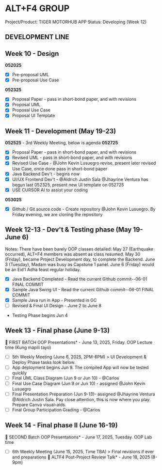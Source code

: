 # ALT+F4 GROUP
Project/Product: TIGER MOTORHUB APP
Status: Developing (Week 12)

## DEVELOPMENT LINE

## Week 10 - Design

**052025**
- [x] Pre-proposal UML
- [x] Pre-proposal Use Case

**052325**
- [x] Proposal Paper - pass in short-bond paper, and with revisions
- [x] Proposal UML
- [x] Proposal Use Case
- [x] Proposal UI Template

## Week 11 - Development (May 19-23)

**052525** - 3rd Weekly Meeting, below is agenda
**052725**
- [x] Proposal Paper - pass in short-bond paper, and with revisions
- [x] Revised UML - pass in short-bond paper, and with revisions
- [x] Revised Use Case - @John Kevin Lusuegro revise, present later revised Use Case, once done pass in short-bond paper
- [x] Java Backend Dev't - begins now
- [x] UI/UX Frontend Dev't - @Aldrich Justin Sala @Jhayrine Ventura has begun last 052325, present new UI template on 052725
- [x] USE CURSOR AI to assist your coding

**053025**
- [x] Github / Git source code - Create repository @John Kevin Lusuegro. By Friday evening, we are cloning the repository

## Week 12-13 - Dev't & Testing phase (May 19-June 6)

Notes:
There have been barely OOP classes detailed: May 27 (Earthquake occurred), ALT+F4 members was absent as class resumed. May 30 (Friday), became Project Development day, to complete the Backend. June 3 (Tuesday), Madam was busy as Capstone 1 panel. June 6 (Friday) would be an Eid'l Adha feast regular holiday.

- [x] Java Backend Completed - Read the current Github commit--06-01 FINAL COMMIT
- [x] Sample Java Swing UI - Read the current Github commit--06-01 FINAL COMMIT
- [x] Sample Java run in App - Presented in GC
- [ ] Revised & Final UI Design - June 2 to June 8
* Testing Phase begins Jun 4

## Week 13 - Final phase (June 9-13)

🏁 FIRST BATCH OOP Presentations* - June 13, 2025, Friday. OOP Lecture time (Kung mapili tayo)
- [ ] 5th Weekly Meeting (June 6, 2025, 2PM-6PM) > UI Development & Deploy Phase tasks look below.
- [ ] App deployment begins Jun 9. The compiled App will now be tested quickly
- [ ] Final UML Class Diagram (Jun 9 or Jun 10) - @Carlos
- [ ] Final Use Case Diagram (Jun 9 or Jun 10) - assigned @John Kevin Lusuegro
- [ ] Final Presentation Preparation (Jun 9-13)- assigned @Jhayrine Ventura @Aldrich Justin Sala. Pay close attention, this is now where you play. Prepare Canva visual-aids.
- [ ] Final Group Participation Grading - @Carlos

## Week 14 - Final phase II (June 16-19)

🏁 SECOND Batch OOP Presentations* - June 17, 2025, Tuesday. OOP Lab time
- [ ] 6th Weekly Meeting (June 15, 2025, Time TBA) > Final revisions if ever and preparations
🏁 ALTF4 Post-Project Review Talk* - June 18, 2025 (8-9pm)